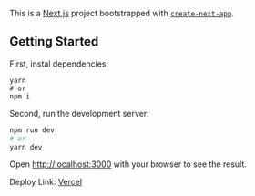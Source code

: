 This is a [Next.js](https://nextjs.org/) project bootstrapped with [`create-next-app`](https://github.com/vercel/next.js/tree/canary/packages/create-next-app).

## Getting Started

First, instal dependencies:

```
yarn 
# or
npm i
```

Second, run the development server:
```bash
npm run dev
# or
yarn dev
```

Open [http://localhost:3000](http://localhost:3000) with your browser to see the result.

Deploy Link: [Vercel](https://nextjs-test-task.vercel.app/)


